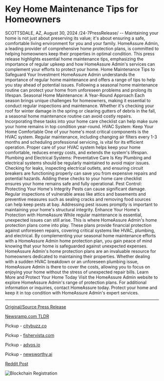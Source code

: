 # Key Home Maintenance Tips for Homeowners

SCOTTSDALE, AZ, August 30, 2024 /24-7PressRelease/ -- Maintaining your home is not just about preserving its value; it's about ensuring a safe, comfortable living environment for you and your family. HomeAssure Admin, a leading provider of comprehensive home protection plans, is committed to helping homeowners keep their properties in optimal condition. This press release highlights essential home maintenance tips, emphasizing the importance of regular upkeep and how HomeAssure Admin's services can complement your efforts to protect your home.  Home Maintenance Tips to Safeguard Your Investment HomeAssure Admin understands the importance of regular home maintenance and offers a range of tips to help you stay ahead of potential issues. Following a seasonal home maintenance routine can protect your home from unforeseen problems and prolong its lifespan.  Seasonal Home Maintenance: A Year-Round Approach Each season brings unique challenges for homeowners, making it essential to conduct regular inspections and maintenance. Whether it's checking your roof for winter damage in the spring or clearing gutters of debris in the fall, a seasonal home maintenance routine can avoid costly repairs. Incorporating these tasks into your home care checklist can help make sure your home remains in top condition year-round.  HVAC System: Keep Your Home Comfortable One of your home's most critical components is the HVAC system. Regular maintenance, including changing air filters every 1-3 months and scheduling professional servicing, is vital for its efficient operation. Proper care of your HVAC system helps keep your home comfortable, reduces energy costs, and extends the system's lifespan.  Plumbing and Electrical Systems: Preventative Care Is Key Plumbing and electrical systems should be regularly maintained to avoid major issues. Checking for leaks, inspecting electrical outlets, and ensuring circuit breakers are functioning properly can save you from expensive repairs and potential hazards. Adding these checks to your home care checklist ensures your home remains safe and fully operational.  Pest Control: Protecting Your Home's Integrity Pests can cause significant damage. Regular inspections of vulnerable areas like attics and basements and preventive measures such as sealing cracks and removing food sources can help keep pests at bay. Addressing pest issues promptly is important to maintaining your home's structural integrity.  Enhance Your Home's Protection with HomeAssure While regular maintenance is essential, unexpected issues can still arise. This is where HomeAssure Admin's home protection plans come into play. These plans provide financial protection against unforeseen repairs, covering critical systems like HVAC, plumbing, and electrical. By complementing your seasonal home maintenance efforts with a HomeAssure Admin home protection plan, you gain peace of mind knowing that your home is safeguarded against unexpected expenses.  HomeAssure Admin's home protection plans are an invaluable resource for homeowners dedicated to maintaining their properties. Whether dealing with a sudden HVAC breakdown or an unforeseen plumbing issue, HomeAssure Admin is there to cover the costs, allowing you to focus on enjoying your home without the stress of unexpected repair bills.  Learn More and Protect Your Home Today Visit the HomeAssure Admin website to explore HomeAssure Admin's range of protection plans. For additional information or inquiries, contact HomeAssure today. Protect your home and keep it in top condition with HomeAssure Admin's expert services. 

---

[Original/Source Press Release](https://www.24-7pressrelease.com/press-release/513916/key-home-maintenance-tips-for-homeowners)
                    

[Newsramp.com TLDR](https://newsramp.com/curated-news/home-maintenance-tips-and-home-protection-plans-your-guide-to-safeguarding-your-investment/8074f66e254d6ed462b5ffbfc8ca6230) 


Pickup - [citybuzz.co](https://citybuzz.co/2024/08/30/homeassure-admin-emphasizes-importance-of-regular-home-maintenance)

Pickup - [fishervista.com](https://fishervista.com/en/homeassure-admin-offers-essential-tips-for-comprehensive-home-maintenance/20246393)

Pickup - [advos.io](https://advos.io/en/essential-home-maintenance-tips-for-homeowners-from-homeassure-admin/20246393)

Pickup - [newsworthy.ai](https://newsworthy.ai/en/essential-home-maintenance-tips-to-protect-your-investment/20246393)
 



[Reddit Post](https://www.reddit.com/r/newsramp/comments/1f4smel/home_maintenance_tips_and_home_protection_plans/) 



![Blockchain Registration](https://cdn.newsramp.app/24-7PressRelease/qrcode/248/30/pear4CYk.webp)